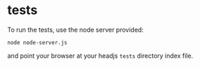 # tests

To run the tests, use the node server provided:

    node node-server.js

and point your browser at your headjs `tests` directory index file.

